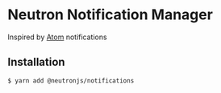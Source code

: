 # Neutron Notification Manager
Inspired by [Atom](http://atom.io/) notifications

## Installation
```sh
$ yarn add @neutronjs/notifications
```
